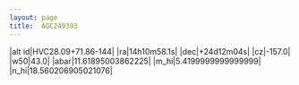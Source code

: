 ```yaml
---
layout: page
title:  AGC249393
--- 
```

|alt id|HVC28.09+71.86-144|
|ra|14h10m58.1s|
|dec|+24d12m04s|
|cz|-157.0|
|w50|43.0|
|abar|11.61895003862225|
|m_hi|5.4199999999999999|
|n_hi|18.560206905021076|
